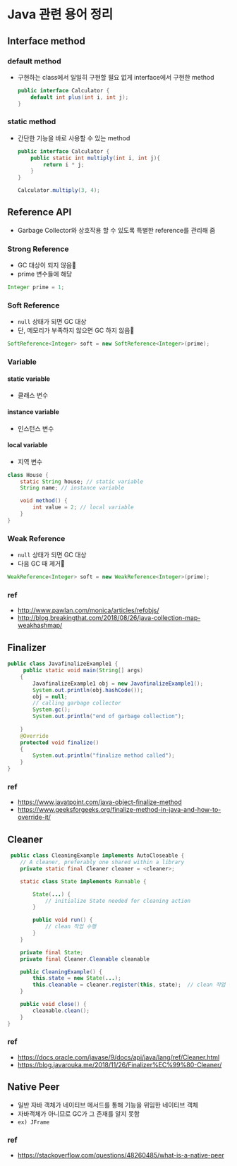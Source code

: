 # Java 관련 용어 정리

## Interface method

### default method

- 구현하는 class에서 일일히 구현할 필요 없게 interface에서 구현한 method
    ```java
    public interface Calculator {
        default int plus(int i, int j);
    }
    ```

### static method

- 간단한 기능을 바로 사용할 수 있는 method
    ```java
    public interface Calculator {
        public static int multiply(int i, int j){
            return i * j;
        }
    }
    
    Calculator.multiply(3, 4);
    ```


## Reference API

- Garbage Collector와 상호작용 할 수 있도록 특별한 reference를 관리해 줌

### Strong Reference

- GC 대상이 되지 않음
- prime 변수들에 해당

```java
Integer prime = 1;
```

### Soft Reference

- `null` 상태가 되면 GC 대상
- 단, 메모리가 부족하지 않으면 GC 하지 않음

```java
SoftReference<Integer> soft = new SoftReference<Integer>(prime);
```

### Variable

#### static variable

- 클래스 변수

#### instance variable

- 인스턴스 변수

#### local variable

- 지역 변수

```java
class House {
    static String house; // static variable
    String name; // instance variable

    void method() {
        int value = 2; // local variable
    }
}
```

### Weak Reference

- `null` 상태가 되면 GC 대상
- 다음 GC 때 제거

```java
WeakReference<Integer> soft = new WeakReference<Integer>(prime);
```

### ref

- <http://www.pawlan.com/monica/articles/refobjs/>
- <http://blog.breakingthat.com/2018/08/26/java-collection-map-weakhashmap/>

## Finalizer

```java
public class JavafinalizeExample1 {  
     public static void main(String[] args)   
    {   
        JavafinalizeExample1 obj = new JavafinalizeExample1();   
        System.out.println(obj.hashCode());   
        obj = null;   
        // calling garbage collector    
        System.gc();   
        System.out.println("end of garbage collection");   
  
    }   
    @Override  
    protected void finalize()   
    {   
        System.out.println("finalize method called");   
    }   
}  
```

### ref

- <https://www.javatpoint.com/java-object-finalize-method>
- <https://www.geeksforgeeks.org/finalize-method-in-java-and-how-to-override-it/>

## Cleaner

```java
 public class CleaningExample implements AutoCloseable {
    // A cleaner, preferably one shared within a library
    private static final Cleaner cleaner = <cleaner>;

    static class State implements Runnable {

        State(...) {
            // initialize State needed for cleaning action
        }

        public void run() {
            // clean 작업 수행
        }
    }

    private final State;
    private final Cleaner.Cleanable cleanable

    public CleaningExample() {
        this.state = new State(...);
        this.cleanable = cleaner.register(this, state);  // clean 작업 등록
    }

    public void close() {
        cleanable.clean();
    }
}
```

### ref

- <https://docs.oracle.com/javase/9/docs/api/java/lang/ref/Cleaner.html>
- <https://blog.javarouka.me/2018/11/26/Finalizer%EC%99%80-Cleaner/>

## Native Peer

- 일반 자바 객체가 네이티브 메서드를 통해 기능을 위임한 네이티브 객체
- 자바객체가 아니므로 GC가 그 존재를 알지 못함
- `ex) JFrame`

### ref

- <https://stackoverflow.com/questions/48260485/what-is-a-native-peer>
